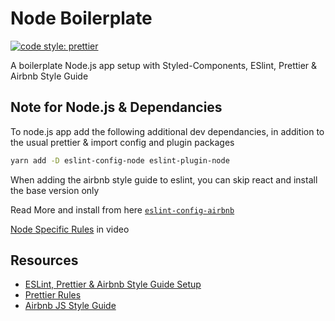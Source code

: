 # Node Boilerplate

[![code style: prettier](https://img.shields.io/badge/code_style-prettier-ff69b4.svg?style=flat-square)](https://github.com/prettier/prettier)

A boilerplate Node.js app setup with Styled-Components, ESlint, Prettier & Airbnb Style Guide

## Note for Node.js & Dependancies

To node.js app add the following additional dev dependancies, in addition to the usual prettier & import config and plugin packages

```bash
yarn add -D eslint-config-node eslint-plugin-node
```

When adding the airbnb style guide to eslint, you can skip react and install the base version only

Read More and install from here [`eslint-config-airbnb`](https://www.npmjs.com/package/eslint-config-airbnb)

[Node Specific Rules](https://youtu.be/SydnKbGc7W8?t=1036) in video

## Resources

- [ESLint, Prettier & Airbnb Style Guide Setup](https://www.youtube.com/watch?v=SydnKbGc7W8)
- [Prettier Rules](https://prettier.io/docs/en/options.html)
- [Airbnb JS Style Guide](https://github.com/airbnb/javascript)
